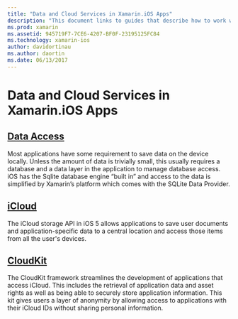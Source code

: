```yaml
---
title: "Data and Cloud Services in Xamarin.iOS Apps"
description: "This document links to guides that describe how to work with local data, iCloud, and CloudKit in a Xamarin.iOS app."
ms.prod: xamarin
ms.assetid: 945719F7-7CE6-4207-BF0F-23195125FC84
ms.technology: xamarin-ios
author: davidortinau
ms.author: daortin
ms.date: 06/13/2017
---
```


# Data and Cloud Services in Xamarin.iOS Apps

## [Data Access](~/ios/data-cloud/data/index.md)

Most applications have some requirement to save data on the device locally. Unless the amount of data is trivially small, this usually requires a database and a data layer in the application to manage database access. iOS has the Sqlite database engine “built in” and access to the data is simplified by Xamarin’s platform which comes with the SQLite Data Provider.

## [iCloud](~/ios/data-cloud/introduction-to-icloud.md)

The iCloud storage API in iOS 5 allows applications to save user documents and application-specific data to a central location and access those items from all the user's devices.

## [CloudKit](~/ios/data-cloud/intro-to-cloudkit.md)

The CloudKit framework streamlines the development of applications that access iCloud. This includes the retrieval of
application data and asset rights as well as being able to securely store application information. This kit gives users a layer
of anonymity by allowing access to applications with their iCloud IDs without sharing personal information.
